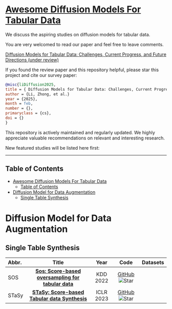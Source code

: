 # [Awesome Diffusion Models For Tabular Data](https://arxiv.org/)

We discuss the aspiring studies on diffusion models for tabular data. 

You are very welcomed to read our paper and feel free to leave comments.

[Diffusion Models for Tabular Data: Challenges, Current Progress, and Future Directions (under review)](https://arxiv.org/)

If you found the review paper and this repository helpful, please star this project and cite our survey paper:

```bibtex
@misc{liDiffusion2025,
title = { Diffusion Models for Tabular Data: Challenges, Current Progress, and Future Directions}
author = {Li, Zhong, et al.}
year = {2025},
month = feb,
number = {},
primaryclass = {cs},
doi = {}
}
```

This repository is actively maintained and regularly updated. We highly appreciate valuable recommendations on relevant and interesting research. 

New featured studies will be listed here first:



---
## Table of Contents

- [Awesome Diffusion Models For Tabular Data](#awesome-diffusion-models-for-tabular-data)
  - [Table of Contents](#table-of-contents)
- [Diffusion Model for Data Augmentation](#diffusion-model-for-data-augmentation)
  - [Single Table Synthesis](#single-table-synthesis)


# Diffusion Model for Data Augmentation

## Single Table Synthesis

|  Abbr.  |   Title  |   Year   |   Code   |   Datasets   |
|:--------|:--------:|:--------:|:--------:|:--------:|
| SOS | [**Sos: Score-based oversampling for tabular data**](https://dl.acm.org/doi/10.1145/3534678.3539454) | KDD 2022 | [GitHub](https://github.com/JayoungKim408/SOS) ![Star](https://img.shields.io/github/stars/JayoungKim408/SOS.svg?style=social&label=Star) |  | 
STaSy | [**STaSy: Score-based Tabular data Synthesis**](https://openreview.net/forum?id=1mNssCWt_v) | ICLR 2023 | [GitHub](https://github.com/JayoungKim408/STaSy) ![Star](https://img.shields.io/github/stars/JayoungKim408/STaSy.svg?style=social&label=Star) | |


<!-- <table style="border-collapse: collapse; border: none;">
  <tr>
    <td>Row 1, Col 1</td>
    <td>Row 1, Col 2</td>
  </tr>
  <tr>
    <td>Row 2, Col 1</td>
    <td>Row 2, Col 2</td>
  </tr>
</table> -->